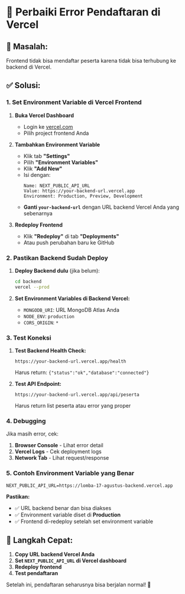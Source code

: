# 🔧 Perbaiki Error Pendaftaran di Vercel

## 🚨 **Masalah:**

Frontend tidak bisa mendaftar peserta karena tidak bisa terhubung ke backend di Vercel.

## ✅ **Solusi:**

### **1. Set Environment Variable di Vercel Frontend**

1. **Buka Vercel Dashboard**

   - Login ke [vercel.com](https://vercel.com)
   - Pilih project frontend Anda

2. **Tambahkan Environment Variable**

   - Klik tab **"Settings"**
   - Pilih **"Environment Variables"**
   - Klik **"Add New"**
   - Isi dengan:
     ```
     Name: NEXT_PUBLIC_API_URL
     Value: https://your-backend-url.vercel.app
     Environment: Production, Preview, Development
     ```
   - **Ganti `your-backend-url`** dengan URL backend Vercel Anda yang sebenarnya

3. **Redeploy Frontend**
   - Klik **"Redeploy"** di tab **"Deployments"**
   - Atau push perubahan baru ke GitHub

### **2. Pastikan Backend Sudah Deploy**

1. **Deploy Backend dulu** (jika belum):

   ```bash
   cd backend
   vercel --prod
   ```

2. **Set Environment Variables di Backend Vercel:**
   - `MONGODB_URI`: URL MongoDB Atlas Anda
   - `NODE_ENV`: `production`
   - `CORS_ORIGIN`: `*`

### **3. Test Koneksi**

1. **Test Backend Health Check:**

   ```
   https://your-backend-url.vercel.app/health
   ```

   Harus return: `{"status":"ok","database":"connected"}`

2. **Test API Endpoint:**
   ```
   https://your-backend-url.vercel.app/api/peserta
   ```
   Harus return list peserta atau error yang proper

### **4. Debugging**

Jika masih error, cek:

1. **Browser Console** - Lihat error detail
2. **Vercel Logs** - Cek deployment logs
3. **Network Tab** - Lihat request/response

### **5. Contoh Environment Variable yang Benar**

```
NEXT_PUBLIC_API_URL=https://lomba-17-agustus-backend.vercel.app
```

**Pastikan:**

- ✅ URL backend benar dan bisa diakses
- ✅ Environment variable diset di **Production**
- ✅ Frontend di-redeploy setelah set environment variable

## 🎯 **Langkah Cepat:**

1. **Copy URL backend Vercel Anda**
2. **Set `NEXT_PUBLIC_API_URL` di Vercel dashboard**
3. **Redeploy frontend**
4. **Test pendaftaran**

Setelah ini, pendaftaran seharusnya bisa berjalan normal! 🚀
